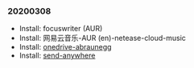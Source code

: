 ### 20200308

+ Install: focuswriter (AUR)
+ Install: 网易云音乐-AUR (en)-netease-cloud-music
+ Install: [onedrive-abraunegg][1]
+ Install: [send-anywhere][2]




[1]:    https://aur.archlinux.org/packages/onedrive-abraunegg/ 
[2]:    https://aur.archlinux.org/packages/onedrive-abraunegg/ 
